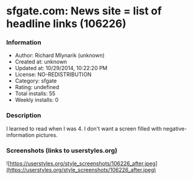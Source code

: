 # sfgate.com: News site = list of headline links (106226)

### Information
- Author: Richard Mlynarik (unknown)
- Created at: unknown
- Updated at: 10/29/2014, 10:22:20 PM
- License: NO-REDISTRIBUTION
- Category: sfgate
- Rating: undefined
- Total installs: 55
- Weekly installs: 0


### Description
I learned to read when I was 4.
I don't want a screen filled with negative-information pictures.


### Screenshots (links to userstyles.org)
![https://userstyles.org/style_screenshots/106226_after.jpeg](https://userstyles.org/style_screenshots/106226_after.jpeg)


